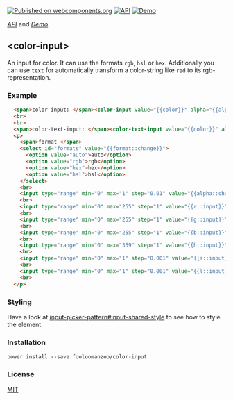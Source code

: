 [![Published on webcomponents.org](https://img.shields.io/badge/webcomponents.org-published-blue.svg)](https://www.webcomponents.org/element/fooloomanzoo/color-input)
[![API](https://img.shields.io/badge/API-available-green.svg)](https://www.webcomponents.org/element/fooloomanzoo/color-input/elements/color-input)
[![Demo](https://img.shields.io/badge/demo-available-red.svg)](https://www.webcomponents.org/element/fooloomanzoo/color-input/demo/demo/index.html)

_[API](https://fooloomanzoo.github.io/color-input/components/color-input/#/elements/color-input)_ and
_[Demo](https://fooloomanzoo.github.io/color-input/components/color-input/#/elements/color-input/demos/demo/index.html)_

## \<color-input\>

An input for color. It can use the formats `rgb`, `hsl` or `hex`. Additionally you can use `text` for automatically transform a color-string like `red` to its rgb-representation.

<!--If you are looking for a picker for color, please have a look at [color-picker](https://github.com/fooloomanzoo/color-picker).-->

### Example

<!--
```
<custom-element-demo>
  <template>
    <script src="../webcomponentsjs/webcomponents-lite.js"></script>
    <link rel="import" href="color-text-input.html">
    <link rel="import" href="color-input.html">

    <dom-bind>
      <template is="dom-bind">
        <custom-style>
          <style is="custom-style">
            html {
              font-family: 'Roboto', 'Noto', 'Source Sans Pro', sans-serif;
            }
          </style>
        </custom-style>

        <next-code-block></next-code-block>
      </template>
    </dom-bind>
  </template>
</custom-element-demo>
```
-->
```html
  <span>color-input: </span><color-input value="{{color}}" alpha="{{alpha}}" r="{{r}}" g="{{g}}" b="{{b}}" h="{{h}}" s="{{s}}" l="{{l}}" format="{{format}}"></color-input>
  <br>
  <br>
  <span>color-text-input: </span><color-text-input value="{{color}}" alpha="{{alpha}}" format="{{format}}"></color-text-input>
  <p>
    <span>format </span>
    <select id="formats" value="{{format::change}}">
      <option value="auto">auto</option>
      <option value="rgb">rgb</option>
      <option value="hex">hex</option>
      <option value="hsl">hsl</option>
    </select>
    <br>
    <input type="range" min="0" max="1" step="0.01" value="{{alpha::change}}"><span> alpha: [[alpha]] </span>
    <br>
    <input type="range" min="0" max="255" step="1" value="{{r::input}}"><span> red: [[r]] </span>
    <br>
    <input type="range" min="0" max="255" step="1" value="{{g::input}}"><span> green: [[g]] </span>
    <br>
    <input type="range" min="0" max="255" step="1" value="{{b::input}}"><span> blue: [[b]] </span>
    <br>
    <input type="range" min="0" max="359" step="1" value="{{h::input}}"><span> hue: [[h]] </span>
    <br>
    <input type="range" min="0" max="1" step="0.001" value="{{s::input}}"><span> saturation: [[s]] </span>
    <br>
    <input type="range" min="0" max="1" step="0.001" value="{{l::input}}"><span> lightness: [[l]] </span>
    <br>
  </p>
```

### Styling
Have a look at [input-picker-pattern#input-shared-style](https://github.com/fooloomanzoo/input-picker-pattern#input-shared-style) to see how to style the element.

### Installation
```
bower install --save fooloomanzoo/color-input
```

### License
[MIT](https://github.com/fooloomanzoo/color-input/blob/master/LICENSE.txt)

